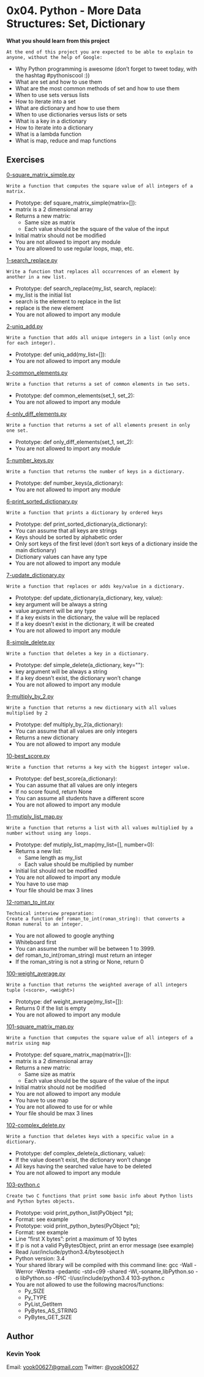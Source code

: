 # 0x04. Python - More Data Structures: Set, Dictionary

**What you should learn from this project**

    At the end of this project you are expected to be able to explain to anyone, without the help of Google:

* Why Python programming is awesome (don’t forget to tweet today, with the hashtag #pythoniscool :))
* What are set and how to use them
* What are the most common methods of set and how to use them
* When to use sets versus lists
* How to iterate into a set
* What are dictionary and how to use them
* When to use dictionaries versus lists or sets
* What is a key in a dictionary
* How to iterate into a dictionary
* What is a lambda function
* What is map, reduce and map functions

## Exercises

[0-square_matrix_simple.py](./0-square_matrix_simple.py)
```
Write a function that computes the square value of all integers of a matrix.
```
* Prototype: def square_matrix_simple(matrix=[]):
* matrix is a 2 dimensional array
* Returns a new matrix:
  * Same size as matrix
  * Each value should be the square of the value of the input
* Initial matrix should not be modified
* You are not allowed to import any module
* You are allowed to use regular loops, map, etc.

[1-search_replace.py](./1-search_replace.py)
```
Write a function that replaces all occurrences of an element by another in a new list.
```
* Prototype: def search_replace(my_list, search, replace):
* my_list is the initial list
* search is the element to replace in the list
* replace is the new element
* You are not allowed to import any module

[2-uniq_add.py](./2-uniq_add.py)
```
Write a function that adds all unique integers in a list (only once for each integer).
```
* Prototype: def uniq_add(my_list=[]):
* You are not allowed to import any module

[3-common_elements.py](./3-common_elements.py)
```
Write a function that returns a set of common elements in two sets.
```
* Prototype: def common_elements(set_1, set_2):
* You are not allowed to import any module

[4-only_diff_elements.py](./4-only_diff_elements.py)
```
Write a function that returns a set of all elements present in only one set.
```
* Prototype: def only_diff_elements(set_1, set_2):
* You are not allowed to import any module

[5-number_keys.py](./5-number_keys.py)
```
Write a function that returns the number of keys in a dictionary.
```
* Prototype: def number_keys(a_dictionary):
* You are not allowed to import any module

[6-print_sorted_dictionary.py](./6-print_sorted_dictionary.py)
```
Write a function that prints a dictionary by ordered keys
```
* Prototype: def print_sorted_dictionary(a_dictionary):
* You can assume that all keys are strings
* Keys should be sorted by alphabetic order
* Only sort keys of the first level (don’t sort keys of a dictionary inside the main dictionary)
* Dictionary values can have any type
* You are not allowed to import any module

[7-update_dictionary.py](./7-update_dictionary.py)
```
Write a function that replaces or adds key/value in a dictionary.
```
* Prototype: def update_dictionary(a_dictionary, key, value):
* key argument will be always a string
* value argument will be any type
* If a key exists in the dictionary, the value will be replaced
* If a key doesn’t exist in the dictionary, it will be created
* You are not allowed to import any module

[8-simple_delete.py](./8-simple_delete.py)
```
Write a function that deletes a key in a dictionary.
```
* Prototype: def simple_delete(a_dictionary, key=""):
* key argument will be always a string
* If a key doesn’t exist, the dictionary won’t change
* You are not allowed to import any module

[9-multiply_by_2.py](./9-multiply_by_2.py)
```
Write a function that returns a new dictionary with all values multiplied by 2
```
* Prototype: def multiply_by_2(a_dictionary):
* You can assume that all values are only integers
* Returns a new dictionary
* You are not allowed to import any module

[10-best_score.py](./10-best_score.py)
```
Write a function that returns a key with the biggest integer value.
```
* Prototype: def best_score(a_dictionary):
* You can assume that all values are only integers
* If no score found, return None
* You can assume all students have a different score
* You are not allowed to import any module

[11-mutiply_list_map.py](./11-mutiply_list_map.py)
```
Write a function that returns a list with all values multiplied by a number without using any loops.
```
* Prototype: def mutiply_list_map(my_list=[], number=0):
* Returns a new list:
  * Same length as my_list
  * Each value should be multiplied by number
* Initial list should not be modified
* You are not allowed to import any module
* You have to use map
* Your file should be max 3 lines

[12-roman_to_int.py](./12-roman_to_int.py)
```
Technical interview preparation: 
Create a function def roman_to_int(roman_string): that converts a Roman numeral to an integer.
```
* You are not allowed to google anything
* Whiteboard first
* You can assume the number will be between 1 to 3999.
* def roman_to_int(roman_string) must return an integer
* If the roman_string is not a string or None, return 0

[100-weight_average.py](./100-weight_average.py)
```
Write a function that returns the weighted average of all integers tuple (<score>, <weight>)
```
* Prototype: def weight_average(my_list=[]):
* Returns 0 if the list is empty
* You are not allowed to import any module

[101-square_matrix_map.py](./101-square_matrix_map.py)
```
Write a function that computes the square value of all integers of a matrix using map
```
* Prototype: def square_matrix_map(matrix=[]):
* matrix is a 2 dimensional array
* Returns a new matrix:
  * Same size as matrix
  * Each value should be the square of the value of the input
* Initial matrix should not be modified
* You are not allowed to import any module
* You have to use map
* You are not allowed to use for or while
* Your file should be max 3 lines

[102-complex_delete.py](./102-complex_delete.py)
```
Write a function that deletes keys with a specific value in a dictionary.
```
* Prototype: def complex_delete(a_dictionary, value):
* If the value doesn’t exist, the dictionary won’t change
* All keys having the searched value have to be deleted
* You are not allowed to import any module

[103-python.c](./103-python.c)
```
Create two C functions that print some basic info about Python lists and Python bytes objects.
```
* Prototype: void print_python_list(PyObject *p);
* Format: see example
* Prototype: void print_python_bytes(PyObject *p);
* Format: see example
* Line “first X bytes”: print a maximum of 10 bytes
* If p is not a valid PyBytesObject, print an error message (see example)
* Read /usr/include/python3.4/bytesobject.h
* Python version: 3.4
* Your shared library will be compiled with this command line: gcc -Wall -Werror -Wextra -pedantic -std=c99 -shared -Wl,-soname,libPython.so -o libPython.so -fPIC -I/usr/include/python3.4 103-python.c
* You are not allowed to use the following macros/functions: 
  * Py_SIZE
  * Py_TYPE
  * PyList_GetItem
  * PyBytes_AS_STRING
  * PyBytes_GET_SIZE

## Author
### Kevin Yook 
Email: <yook00627@gmail.com> Twitter: [@yook00627](https://twitter.com/yook00627)
